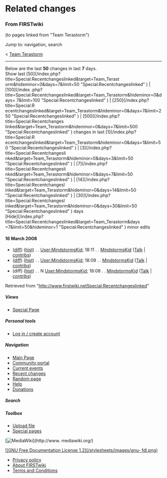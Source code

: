 # Related changes

### From FIRSTwiki

(to pages linked from "Team Terastorm")

Jump to: navigation, search

&lt; [Team Terastorm](/index.php?title=Team_Terastorm&redirect=no "Team
Terastorm" )  

* * *

Below are the last **50** changes in last **7** days.  
Show last [50](/index.php?title=Special:Recentchangeslinked&target=Team_Terast
orm&hideminor=0&days=7&limit=50 "Special:Recentchangeslinked" ) | [100](/index
.php?title=Special:Recentchangeslinked&target=Team_Terastorm&hideminor=0&days=
7&limit=100 "Special:Recentchangeslinked" ) | [250](/index.php?title=Special:R
ecentchangeslinked&target=Team_Terastorm&hideminor=0&days=7&limit=250
"Special:Recentchangeslinked" ) | [500](/index.php?title=Special:Recentchanges
linked&target=Team_Terastorm&hideminor=0&days=7&limit=500
"Special:Recentchangeslinked" ) changes in last [1](/index.php?title=Special:R
ecentchangeslinked&target=Team_Terastorm&hideminor=0&days=1&limit=50
"Special:Recentchangeslinked" ) | [3](/index.php?title=Special:Recentchangesli
nked&target=Team_Terastorm&hideminor=0&days=3&limit=50
"Special:Recentchangeslinked" ) | [7](/index.php?title=Special:Recentchangesli
nked&target=Team_Terastorm&hideminor=0&days=7&limit=50
"Special:Recentchangeslinked" ) | [14](/index.php?title=Special:Recentchangesl
inked&target=Team_Terastorm&hideminor=0&days=14&limit=50
"Special:Recentchangeslinked" ) | [30](/index.php?title=Special:Recentchangesl
inked&target=Team_Terastorm&hideminor=0&days=30&limit=50
"Special:Recentchangeslinked" ) days  
[Hide](/index.php?title=Special:Recentchangeslinked&target=Team_Terastorm&days
=7&limit=50&hideminor=1 "Special:Recentchangeslinked" ) minor edits

#### 16 March 2008

  * ([diff](/index.php?title=User:MindstormsKid&curid=7840&diff=66990&oldid=66989 "User:MindstormsKid" )) ([hist](/index.php?title=User:MindstormsKid&curid=7840&action=history "User:MindstormsKid" )) . . [User:MindstormsKid](User:MindstormsKid "User:MindstormsKid" ); 18:11 . . [MindstormsKid](User:MindstormsKid "User:MindstormsKid" ) ([Talk](/index.php?title=User_talk:MindstormsKid&action=edit "User talk:MindstormsKid" ) | [contribs](/index.php?title=Special:Contributions&target=MindstormsKid "Special:Contributions" ))
  * ([diff](/index.php?title=User:MindstormsKid&curid=7840&diff=66989&oldid=66988 "User:MindstormsKid" )) ([hist](/index.php?title=User:MindstormsKid&curid=7840&action=history "User:MindstormsKid" )) . . [User:MindstormsKid](User:MindstormsKid "User:MindstormsKid" ); 18:09 . . [MindstormsKid](User:MindstormsKid "User:MindstormsKid" ) ([Talk](/index.php?title=User_talk:MindstormsKid&action=edit "User talk:MindstormsKid" ) | [contribs](/index.php?title=Special:Contributions&target=MindstormsKid "Special:Contributions" ))
  * (diff) ([hist](/index.php?title=User:MindstormsKid&curid=7840&action=history "User:MindstormsKid" )) . . N [User:MindstormsKid](User:MindstormsKid "User:MindstormsKid" ); 18:08 . . [MindstormsKid](User:MindstormsKid "User:MindstormsKid" ) ([Talk](/index.php?title=User_talk:MindstormsKid&action=edit "User talk:MindstormsKid" ) | [contribs](/index.php?title=Special:Contributions&target=MindstormsKid "Special:Contributions" ))

Retrieved from
"<http://www.firstwiki.netSpecial:Recentchangeslinked>"

##### Views

  * [Special Page](Special:Recentchangeslinked/Team_Terastorm)

##### Personal tools

  * [Log in / create account](/index.php?title=Special:Userlogin&returnto=Special:Recentchangeslinked)

[](Main_Page "Main Page" )

##### Navigation

  * [Main Page](Main_Page)
  * [Community portal](FIRSTwiki:Community_portal)
  * [Current events](Current_events)
  * [Recent changes](Special:Recentchanges)
  * [Random page](Special:Random)
  * [Help](Help:Contents)
  * [Donations](FIRSTwiki:Site_support)

##### Search



##### Toolbox

  * [Upload file](Special:Upload)
  * [Special pages](Special:Specialpages)

[![MediaWiki](/skins/common/images/poweredby_mediawiki_88x31.png)](http://www.
mediawiki.org/)

[![GNU Free Documentation License 1.2](/stylesheets/images/gnu-
fdl.png)](http://www.gnu.org/copyleft/fdl.html)

  * [Privacy policy](FIRSTwiki:Privacy_policy "FIRSTwiki:Privacy policy" )
  * [About FIRSTwiki](FIRSTwiki:About "FIRSTwiki:About" )
  * [Terms and Conditions](FIRSTwiki:Terms_and_conditions "FIRSTwiki:Terms and conditions" )


